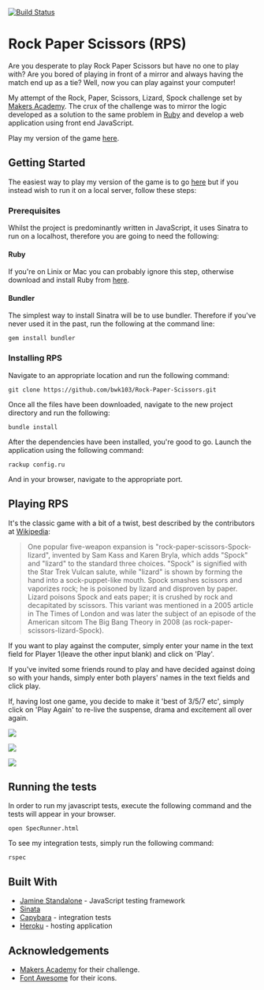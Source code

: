 [![Build Status](https://travis-ci.org/bwk103/Rock-Paper-Scissors.svg?branch=master)](https://travis-ci.org/bwk103/Rock-Paper-Scissors)

# Rock Paper Scissors (RPS)

Are you desperate to play Rock Paper Scissors but have no one to play with?  Are
you bored of playing in front of a mirror and always having
the match end up as a tie?  Well, now you can play against your computer!


My attempt of the Rock, Paper, Scissors, Lizard, Spock challenge set by [Makers
Academy](http://www.makersacademy.com). The crux of the challenge was to mirror the logic developed as a solution to the
same problem in [Ruby](https://github.com/bwk103/rps-challenge) and develop a
web application using front end JavaScript.

Play my version of the game
[here](https://bk-rpsls.herokuapp.com/#).

## Getting Started

The easiest way to play my version of the game is to go [here](https://bk-rpsls.herokuapp.com/#) but if you instead wish to run it on a
local server, follow these steps:

### Prerequisites

Whilst the project is predominantly written in JavaScript, it uses Sinatra to
run on a localhost, therefore you are going to need the following:

#### Ruby

If you're on Linix or Mac you can probably ignore this step, otherwise download
and install Ruby from [here](https://www.ruby-lang.org/en/).

#### Bundler
The simplest way to install Sinatra will be to use bundler.  Therefore if you've
never used it in the past, run the following at the command line:

`gem install bundler`

### Installing RPS

Navigate to an appropriate location and run the following command:

`git clone https://github.com/bwk103/Rock-Paper-Scissors.git`

Once all the files have been downloaded, navigate to the new project directory
and run the following:

`bundle install`

After the dependencies have been installed, you're good to go.  Launch the
application using the following command:

`rackup config.ru`

And in your browser, navigate to the appropriate port.

## Playing RPS

It's the classic game with a bit of a twist, best described by the
contributors at [Wikipedia](https://en.wikipedia.org/wiki/Rock%E2%80%93paper%E2%80%93scissors#Additional_weapons):

> One popular five-weapon expansion is "rock-paper-scissors-Spock-lizard", invented by Sam Kass and Karen Bryla, which adds "Spock" and "lizard" to the standard three choices. "Spock" is signified with the Star Trek Vulcan salute, while "lizard" is shown by forming the hand into a sock-puppet-like mouth. Spock smashes scissors and vaporizes rock; he is poisoned by lizard and disproven by paper. Lizard poisons Spock and eats paper; it is crushed by rock and decapitated by scissors. This variant was mentioned in a 2005 article in The Times of London and was later the subject of an episode of the American sitcom The Big Bang Theory in 2008 (as rock-paper-scissors-lizard-Spock).

If you want to play against the computer, simply enter your name in the text
field for Player 1(leave the other input blank) and click on 'Play'.

If you've invited some friends round to play and have decided against doing so
with your hands, simply enter both players' names in the text fields and click
play.

If, having lost one game, you decide to make it 'best of 3/5/7 etc', simply
click on 'Play Again' to re-live the suspense, drama and excitement all over
again.

![](https://user-images.githubusercontent.com/8667021/36853831-5e21ec48-1d67-11e8-8491-0cd213e9f4c4.png)

![](https://user-images.githubusercontent.com/8667021/36853950-aca7543e-1d67-11e8-84a1-6a01fa4501dd.png)

![](https://user-images.githubusercontent.com/8667021/36853978-c091deba-1d67-11e8-8821-dc1d9cbb44bf.png)

## Running the tests

In order to run my javascript tests, execute the following command and the tests will
appear in your browser.

`open SpecRunner.html`

To see my integration tests, simply run the following command:

`rspec`

## Built With

- [Jamine Standalone](https://github.com/jasmine/jasmine/releases) - JavaScript testing framework
- [Sinata](http://sinatrarb.com/)
- [Capybara](https://github.com/teamcapybara/capybara) - integration tests
- [Heroku](http://heroku.com) - hosting application

## Acknowledgements

- [Makers Academy](http://www.makersacademy.com) for their challenge.
- [Font Awesome](http://www.fontawesome.com) for their icons.
